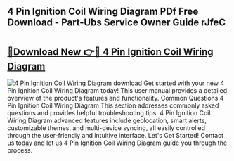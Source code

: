 ## 4 Pin Ignition Coil Wiring Diagram PDf Free Download - Part-Ubs Service Owner Guide rJfeC

# <h2><a href="http://dfqcdu.blite.top/?on=4+Pin+Ignition+Coil+Wiring+Diagram">🔗Download New 👉🔴 4 Pin Ignition Coil Wiring Diagram</a></h2>

[![4 Pin Ignition Coil Wiring Diagram download](https://i.imgur.com/lujVjoI.png)](http://dfqcdu.blite.top/?on=4+Pin+Ignition+Coil+Wiring+Diagram)
Get started with your new 4 Pin Ignition Coil Wiring Diagram today! This user manual provides a detailed overview of the product's features and functionality. Common Questions 4 Pin Ignition Coil Wiring Diagram This section addresses commonly asked questions and provides helpful troubleshooting tips. 4 Pin Ignition Coil Wiring Diagram advanced features include geolocation, smart alerts, customizable themes, and multi-device syncing, all easily controlled through the user-friendly and intuitive interface. Let's Get Started! Contact us today and let us 4 Pin Ignition Coil Wiring Diagram guide you through the process.
